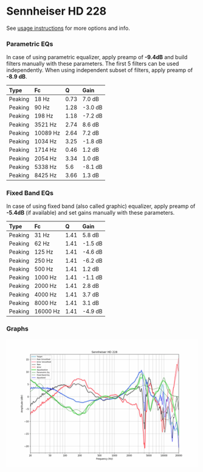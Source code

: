 # Sennheiser HD 228
See [usage instructions](https://github.com/jaakkopasanen/AutoEq#usage) for more options and info.

### Parametric EQs
In case of using parametric equalizer, apply preamp of **-9.4dB** and build filters manually
with these parameters. The first 5 filters can be used independently.
When using independent subset of filters, apply preamp of **-8.9 dB**.

| Type    | Fc       |    Q | Gain    |
|:--------|:---------|:-----|:--------|
| Peaking | 18 Hz    | 0.73 | 7.0 dB  |
| Peaking | 90 Hz    | 1.28 | -3.0 dB |
| Peaking | 198 Hz   | 1.18 | -7.2 dB |
| Peaking | 3521 Hz  | 2.74 | 8.6 dB  |
| Peaking | 10089 Hz | 2.64 | 7.2 dB  |
| Peaking | 1034 Hz  | 3.25 | -1.8 dB |
| Peaking | 1714 Hz  | 0.46 | 1.2 dB  |
| Peaking | 2054 Hz  | 3.34 | 1.0 dB  |
| Peaking | 5338 Hz  | 5.6  | -8.1 dB |
| Peaking | 8425 Hz  | 3.66 | 1.3 dB  |

### Fixed Band EQs
In case of using fixed band (also called graphic) equalizer, apply preamp of **-5.4dB**
(if available) and set gains manually with these parameters.

| Type    | Fc       |    Q | Gain    |
|:--------|:---------|:-----|:--------|
| Peaking | 31 Hz    | 1.41 | 5.8 dB  |
| Peaking | 62 Hz    | 1.41 | -1.5 dB |
| Peaking | 125 Hz   | 1.41 | -4.6 dB |
| Peaking | 250 Hz   | 1.41 | -6.2 dB |
| Peaking | 500 Hz   | 1.41 | 1.2 dB  |
| Peaking | 1000 Hz  | 1.41 | -1.1 dB |
| Peaking | 2000 Hz  | 1.41 | 2.8 dB  |
| Peaking | 4000 Hz  | 1.41 | 3.7 dB  |
| Peaking | 8000 Hz  | 1.41 | 3.1 dB  |
| Peaking | 16000 Hz | 1.41 | -4.9 dB |

### Graphs
![](./Sennheiser%20HD%20228.png)